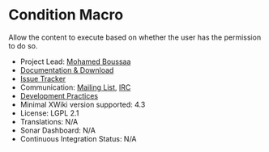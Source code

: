 # Condition Macro

Allow the content to execute based on whether the user has the permission to do so.

* Project Lead: [Mohamed Boussaa](http://www.xwiki.org/xwiki/bin/view/XWiki/mouhb)
* [Documentation & Download](http://extensions.xwiki.org/xwiki/bin/view/Extension/Condition+Macro/)
* [Issue Tracker](http://jira.xwiki.org/browse/CONDITION)
* Communication: [Mailing List](http://dev.xwiki.org/xwiki/bin/view/Community/MailingLists), [IRC](http://dev.xwiki.org/xwiki/bin/view/Community/IRC)
* [Development Practices](http://dev.xwiki.org/xwiki/bin/view/Main/WebHome)
* Minimal XWiki version supported: 4.3
* License: LGPL 2.1
* Translations: N/A
* Sonar Dashboard: N/A
* Continuous Integration Status: N/A
